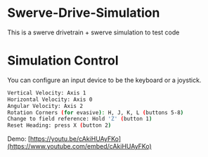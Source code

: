 # Swerve-Drive-Simulation

This is a swerve drivetrain + swerve simulation to test code

# Simulation Control

You can configure an input device to be the keyboard or a joystick.

```bash
Vertical Velocity: Axis 1
Horizontal Velocity: Axis 0
Angular Velocity: Axis 2
Rotation Corners (for evasive): H, J, K, L (buttons 5-8)
Change to field reference: Hold 'Z' (button 1)
Reset Heading: press X (button 2)
```
Demo:
[https://youtu.be/cAkiHUAyFKo](https://www.youtube.com/embed/cAkiHUAyFKo)
